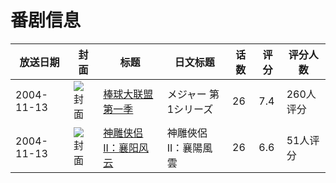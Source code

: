 # 番剧信息

|放送日期|封面|标题|日文标题|话数|评分|评分人数|
|---|---|---|---|---|---|---|
|2004-11-13|![封面](https://lain.bgm.tv/pic/cover/c/e9/87/2885_9GGtz.jpg)|[棒球大联盟 第一季](https://bangumi.tv/subject/2885)|メジャー 第1シリーズ|26|7.4|260人评分|
|2004-11-13|![封面](https://lain.bgm.tv/pic/cover/c/73/55/117545_z8M1F.jpg)|[神雕侠侣II：襄阳风云](https://bangumi.tv/subject/117545)|神雕俠侶II：襄陽風雲|26|6.6|51人评分|
